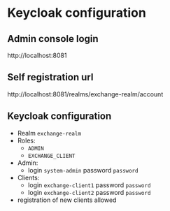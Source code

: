# Keycloak configuration

## Admin console login

http://localhost:8081

## Self registration url

http://localhost:8081/realms/exchange-realm/account

## Keycloak configuration

* Realm `exchange-realm`
* Roles:
    - `ADMIN`
    - `EXCHANGE_CLIENT`
* Admin:
    - login `system-admin` password `password`
* Clients:
    - login `exchange-client1` password `password`
    - login `exchange-client2` password `password`
* registration of new clients allowed
